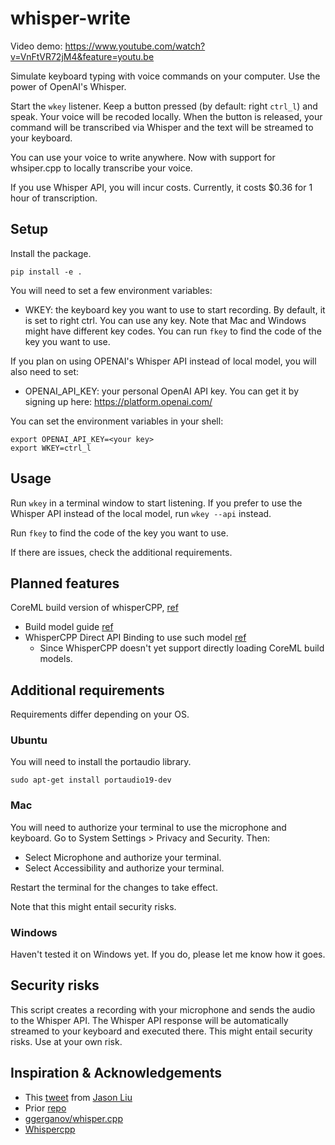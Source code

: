 # whisper-write

Video demo: https://www.youtube.com/watch?v=VnFtVR72jM4&feature=youtu.be

Simulate keyboard typing with voice commands on your computer. Use the power of OpenAI's Whisper.

Start the `wkey` listener. Keep a button pressed (by default: right `ctrl_l`) and speak. Your voice will be recoded locally. When the button is released, your command will be transcribed via Whisper and the text will be streamed to your keyboard.

You can use your voice to write anywhere. 
Now with support for whsiper.cpp to locally transcribe your voice.

If you use Whisper API, you will incur costs. Currently, it costs $0.36 for 1 hour of transcription.

## Setup

Install the package.

```shell
pip install -e .
```

You will need to set a few environment variables:

- WKEY: the keyboard key you want to use to start recording. By default, it is set to right ctrl. You can use any key. Note that Mac and Windows might have different key codes. You can run `fkey` to find the code of the key you want to use.

If you plan on using OPENAI's Whisper API instead of local model, you will also need to set:
- OPENAI_API_KEY: your personal OpenAI API key. You can get it by signing up here: https://platform.openai.com/


You can set the environment variables in your shell:

```shell
export OPENAI_API_KEY=<your key>
export WKEY=ctrl_l
```
## Usage

Run `wkey` in a terminal window to start listening. 
If you prefer to use the Whisper API instead of the local model, run `wkey --api` instead.

Run `fkey` to find the code of the key you want to use.

If there are issues, check the additional requirements.

## Planned features
CoreML build version of whisperCPP, [ref](https://github.com/SYSTRAN/faster-whisper/discussions/368)
- Build model guide [ref](https://github.com/ggerganov/whisper.cpp?tab=readme-ov-file#core-ml-support)
- WhisperCPP Direct API Binding to use such model [ref](https://github.com/aarnphm/whispercpp?tab=readme-ov-file#api)
  - Since WhisperCPP doesn't yet support directly loading CoreML build models.

## Additional requirements

Requirements differ depending on your OS.

### Ubuntu

You will need to install the portaudio library. 

```shell
sudo apt-get install portaudio19-dev 
```

### Mac
You will need to authorize your terminal to use the microphone and keyboard. Go to System Settings > Privacy and Security. Then: 
* Select Microphone and authorize your terminal.
* Select Accessibility and authorize your terminal.

Restart the terminal for the changes to take effect. 

Note that this might entail security risks.

### Windows
Haven't tested it on Windows yet. If you do, please let me know how it goes.

## Security risks

This script creates a recording with your microphone and sends the audio to the Whisper API. The Whisper API response will be automatically streamed to your keyboard and executed there. This might entail security risks. Use at your own risk. 

## Inspiration & Acknowledgements

- This [tweet](https://twitter.com/jxnlco/status/1749883377392529796) from [Jason Liu](https://twitter.com/jxnlco)
- Prior [repo](https://github.com/vlad-ds/whisper-keyboard)
- [ggerganov/whisper.cpp](https://github.com/ggerganov/whisper.cpp)
- [Whispercpp](https://github.com/aarnphm/whispercpp?tab=readme-ov-file#api)